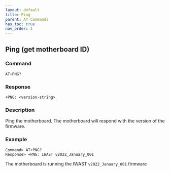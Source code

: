 ```yaml
---
layout: default
title: Ping
parent: AT Commands
has_toc: true
nav_order: 1
---
```


## Ping (get motherboard ID)
### Command
```
AT+PNG?
```

### Response
```
+PNG: <version-string>
```

### Description
Ping the motherboard. The motherboard will respond with the version of the firmware.


### Example
```
Command> AT+PNG?
Response> +PNG: IWAST v2022_January_001
```
The motherboard is running the IWAST `v2022_January_001` firmware
